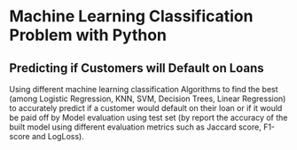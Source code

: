 # Machine Learning Classification Problem with Python
## Predicting if Customers will Default on Loans

Using different machine learning classification Algorithms to find the best (among Logistic Regression, KNN, SVM, Decision Trees, Linear Regression) to accurately predict if a customer would default on their loan or if it would be paid off by Model evaluation using test set (by report the accuracy of the built model using different evaluation metrics such as Jaccard score,	F1-score	and LogLoss). 
